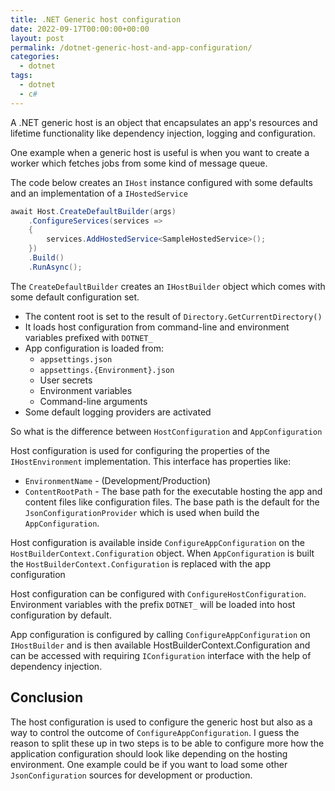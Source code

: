 ```yaml
---
title: .NET Generic host configuration
date: 2022-09-17T00:00:00+00:00
layout: post
permalink: /dotnet-generic-host-and-app-configuration/
categories:
  - dotnet
tags:
  - dotnet
  - c#
---
```


A .NET generic host is an object that encapsulates an app's resources and lifetime functionality like dependency injection, logging and configuration.

One example when a generic host is useful is when you want to create a worker which fetches jobs from some kind of message queue.

The code below creates an `IHost` instance configured with some defaults and an implementation of a `IHostedService`

```cs
await Host.CreateDefaultBuilder(args)
    .ConfigureServices(services =>
    {
        services.AddHostedService<SampleHostedService>();
    })
    .Build()
    .RunAsync();
```

The `CreateDefaultBuilder` creates an `IHostBuilder` object which comes with some default configuration set.

- The content root is set to the result of `Directory.GetCurrentDirectory()`
- It loads host configuration from command-line and environment variables prefixed with `DOTNET_`
- App configuration is loaded from:
  - `appsettings.json`
  - `appsettings.{Environment}.json`
  - User secrets
  - Environment variables
  - Command-line arguments
- Some default logging providers are activated

So what is the difference between `HostConfiguration` and `AppConfiguration`

Host configuration is used for configuring the properties of the `IHostEnvironment` implementation. This interface has properties like:
- `EnvironmentName` - (Development/Production)
- `ContentRootPath` - The base path for the executable hosting the app and content files like configuration files. The base path is the default for the `JsonConfigurationProvider` which is used when build the `AppConfiguration`.

Host configuration is available inside `ConfigureAppConfiguration`
on the `HostBuilderContext.Configuration` object. When `AppConfiguration` is built the `HostBuilderContext.Configuration` is replaced with the app configuration

Host configuration can be configured with `ConfigureHostConfiguration`. Environment variables with the prefix `DOTNET_` will be loaded into host configuration by default. 

App configuration is configured by calling `ConfigureAppConfiguration` on `IHostBuilder` and is then available HostBuilderContext.Configuration and can be accessed with requiring `IConfiguration` interface with the help of dependency injection.

## Conclusion
The host configuration is used to configure the generic host but also as a way to control the outcome of `ConfigureAppConfiguration`. I guess the reason to split these up in two steps is to be able to configure more how the application configuration should look like depending on the hosting environment. One example could be if you want to load some other `JsonConfiguration` sources for development or production.



